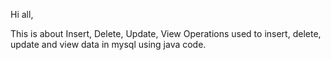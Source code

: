 
Hi all,

This is about Insert, Delete, Update, View Operations used to insert, delete, update and view data in mysql using java code.


